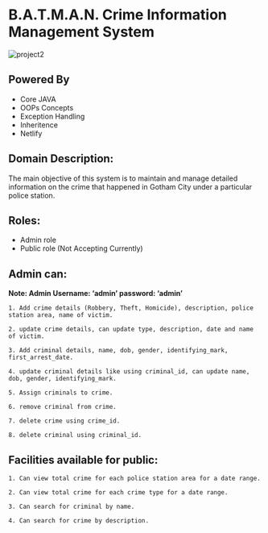 # B.A.T.M.A.N. Crime Information Management System
![project2](https://github.com/ShaswatSRaghuvansi/BATMAN-Crime-Information-Management-System/assets/115460278/c5794e8f-6f01-4f38-af03-4e41057540c6)

## Powered By
<ul>
<li>Core JAVA</li>
<li>OOPs Concepts</li>
<li>Exception Handling</li>
<li>Inheritence</li>
<li>Netlify</li>
</ul>




## Domain Description:

The main objective of this system is to maintain and manage detailed information on the
crime that happened in Gotham City under a particular police station.

## Roles:

- Admin role
- Public role (Not Accepting Currently)

## Admin can:

**Note: Admin Username: ‘admin’ password: ‘admin’**

```
1. Add crime details (Robbery, Theft, Homicide), description, police station area, name of victim.

2. update crime details, can update type, description, date and name of victim.

3. Add criminal details, name, dob, gender, identifying_mark, first_arrest_date.

4. update criminal details like using criminal_id, can update name, dob, gender, identifying_mark.

5. Assign criminals to crime.

6. remove criminal from crime.

7. delete crime using crime_id.

8. delete criminal using criminal_id.
```

## Facilities available for public:

```
1. Can view total crime for each police station area for a date range.

2. Can view total crime for each crime type for a date range.

3. Can search for criminal by name.

4. Can search for crime by description.
```

